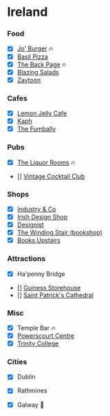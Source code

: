 Ireland
======

### Food
- [x] [Jo' Burger](http://www.joburger.ie/) 🔥
- [x] [Basil Pizza](https://www.yelp.ie/biz/basil-dublin)
- [x] [The Back Page](https://www.yelp.ie/biz/the-back-page-dublin) 🔥
- [x] [Blazing Salads](http://www.blazingsalads.com/)
- [x] [Zaytoon](http://www.zaytoon.ie/)

### Cafes
- [x] [Lemon Jelly Cafe](https://www.lemonjellycafe.ie/)
- [x] [Kaph](http://www.kaph.ie/)
- [x] [The Fumbally](http://thefumbally.ie/)

### Pubs
- [x] [The Liquor Rooms](http://theliquorrooms.com/) 🔥
- [] [Vintage Cocktail Club](http://vintagecocktailclub.com/)

### Shops
- [x] [Industry & Co](https://industryandco.com/)
- [x] [Irish Design Shop](http://irishdesignshop.com/)
- [x] [Designist](https://shop.designist.ie/)
- [x] [The Winding Stair (bookshop)](http://winding-stair.com/)
- [x] [Books Upstairs](http://www.booksirish.com/)

### Attractions
- [x] Ha'penny Bridge
- [] [Guiness Storehouse](https://www.guinness-storehouse.com/en)
- [] [Saint Patrick's Cathedral](https://www.stpatrickscathedral.ie/)

### Misc
- [x] Temple Bar :fire:
- [x] [Powerscourt Centre](http://www.powerscourtcentre.ie/)
- [x] [Trinity College](https://www.tcd.ie/)

### Cities
- [x] Dublin
- [x] Rathmines
- [x] Galway 💩


